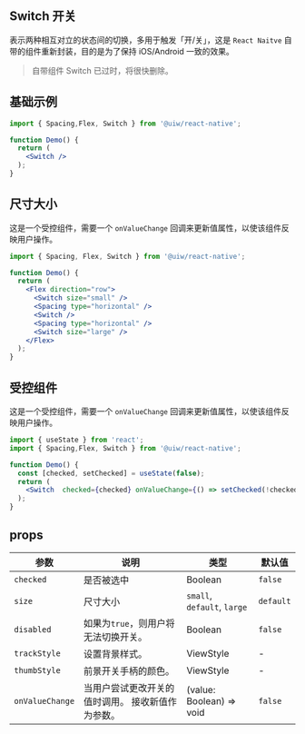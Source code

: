 Switch 开关
---

表示两种相互对立的状态间的切换，多用于触发「开/关」，这是 `React Naitve` 自带的组件重新封装，目的是为了保持 iOS/Android 一致的效果。

> 自带组件 Switch 已过时，将很快删除。

## 基础示例

```jsx
import { Spacing,Flex, Switch } from '@uiw/react-native';

function Demo() {
  return (
    <Switch />
  );
}
```

## 尺寸大小

这是一个受控组件，需要一个 `onValueChange` 回调来更新值属性，以使该组件反映用户操作。

```jsx
import { Spacing, Flex, Switch } from '@uiw/react-native';

function Demo() {
  return (
    <Flex direction="row">
      <Switch size="small" />
      <Spacing type="horizontal" />
      <Switch />
      <Spacing type="horizontal" />
      <Switch size="large" />
    </Flex>
  );
}
```

## 受控组件

这是一个受控组件，需要一个 `onValueChange` 回调来更新值属性，以使该组件反映用户操作。

```jsx
import { useState } from 'react';
import { Spacing,Flex, Switch } from '@uiw/react-native';

function Demo() {
  const [checked, setChecked] = useState(false);
  return (
    <Switch  checked={checked} onValueChange={() => setChecked(!checked)} />
  );
}
```

## props

| 参数 | 说明 | 类型 | 默认值|
|------|------|-----|------|
| `checked` | 是否被选中 | Boolean | `false` |
| `size` | 尺寸大小 | `small`, `default`, `large` | `default` |
| `disabled` | 如果为`true`，则用户将无法切换开关。 | Boolean | `false` |
| `trackStyle` | 设置背景样式。 | ViewStyle | - |
| `thumbStyle` | 前景开关手柄的颜色。 | ViewStyle | - |
| `onValueChange` | 当用户尝试更改开关的值时调用。 接收新值作为参数。 | (value: Boolean) => void | `false` |